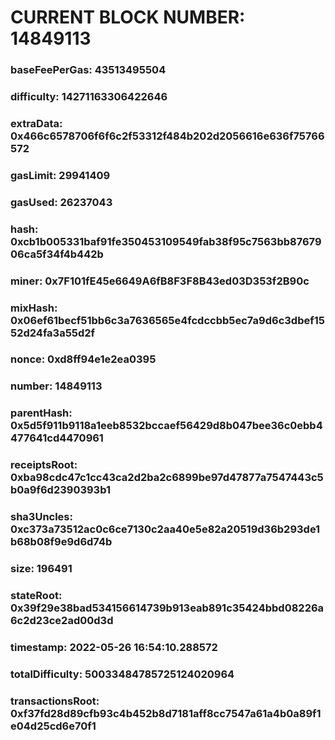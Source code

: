 # CURRENT BLOCK NUMBER: 14849113

### baseFeePerGas: 43513495504
### difficulty: 14271163306422646
### extraData: 0x466c6578706f6f6c2f53312f484b202d2056616e636f75766572
### gasLimit: 29941409
### gasUsed: 26237043
### hash: 0xcb1b005331baf91fe350453109549fab38f95c7563bb8767906ca5f34f4b442b
### miner: 0x7F101fE45e6649A6fB8F3F8B43ed03D353f2B90c
### mixHash: 0x06ef61becf51bb6c3a7636565e4fcdccbb5ec7a9d6c3dbef1552d24fa3a55d2f
### nonce: 0xd8ff94e1e2ea0395
### number: 14849113
### parentHash: 0x5d5f911b9118a1eeb8532bccaef56429d8b047bee36c0ebb4477641cd4470961
### receiptsRoot: 0xba98cdc47c1cc43ca2d2ba2c6899be97d47877a7547443c5b0a9f6d2390393b1
### sha3Uncles: 0xc373a73512ac0c6ce7130c2aa40e5e82a20519d36b293de1b68b08f9e9d6d74b
### size: 196491
### stateRoot: 0x39f29e38bad534156614739b913eab891c35424bbd08226a6c2d23ce2ad00d3d
### timestamp: 2022-05-26 16:54:10.288572
### totalDifficulty: 50033484785725124020964
### transactionsRoot: 0xf37fd28d89cfb93c4b452b8d7181aff8cc7547a61a4b0a89f1e04d25cd6e70f1
